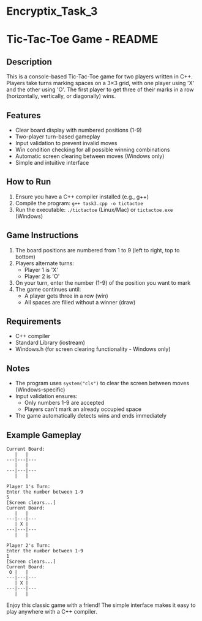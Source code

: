 # Encryptix_Task_3
# Tic-Tac-Toe Game - README

## Description
This is a console-based Tic-Tac-Toe game for two players written in C++. Players take turns marking spaces on a 3×3 grid, with one player using 'X' and the other using 'O'. The first player to get three of their marks in a row (horizontally, vertically, or diagonally) wins.

## Features
- Clear board display with numbered positions (1-9)
- Two-player turn-based gameplay
- Input validation to prevent invalid moves
- Win condition checking for all possible winning combinations
- Automatic screen clearing between moves (Windows only)
- Simple and intuitive interface

## How to Run
1. Ensure you have a C++ compiler installed (e.g., g++)
2. Compile the program: `g++ task3.cpp -o tictactoe`
3. Run the executable: `./tictactoe` (Linux/Mac) or `tictactoe.exe` (Windows)

## Game Instructions
1. The board positions are numbered from 1 to 9 (left to right, top to bottom)
2. Players alternate turns:
   - Player 1 is 'X'
   - Player 2 is 'O'
3. On your turn, enter the number (1-9) of the position you want to mark
4. The game continues until:
   - A player gets three in a row (win)
   - All spaces are filled without a winner (draw)

## Requirements
- C++ compiler
- Standard Library (iostream)
- Windows.h (for screen clearing functionality - Windows only)

## Notes
- The program uses `system("cls")` to clear the screen between moves (Windows-specific)
- Input validation ensures:
  - Only numbers 1-9 are accepted
  - Players can't mark an already occupied space
- The game automatically detects wins and ends immediately

## Example Gameplay
```
Current Board:
   |   |  
---|---|---
   |   |  
---|---|---
   |   |  

Player 1's Turn:
Enter the number between 1-9
5
[Screen clears...]
Current Board:
   |   |  
---|---|---
   | X |  
---|---|---
   |   |  

Player 2's Turn:
Enter the number between 1-9
1
[Screen clears...]
Current Board:
 O |   |  
---|---|---
   | X |  
---|---|---
   |   |  
```

Enjoy this classic game with a friend! The simple interface makes it easy to play anywhere with a C++ compiler.
